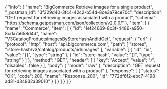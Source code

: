 {
  "info": {
    "name": "BigCommerce Retrieve images for a single product",
    "_postman_id": "3f329d40-3fc4-42c2-b54d-8ce3a79ce70c",
    "description": "GET request for retrieving images associated with a product",
    "schema": "https://schema.getpostman.com/json/collection/v2.0.0/"
  },
  "item": [
    {
      "name": "Commerce",
      "item": [
        {
          "id": "1ef24669-8c3f-4486-a950-8cda7a658d4d",
          "name": "V3CatalogProductsImagesByStoreHashAndIdGet",
          "request": {
            "url": {
              "protocol": "http",
              "host": "api.bigcommerce.com",
              "path": [
                "stores",
                ":store-hash/v3/catalog/products/:id/images"
              ],
              "variable": [
                {
                  "id": "id",
                  "value": "{}",
                  "type": "string"
                },
                {
                  "id": "store-hash",
                  "value": "{}",
                  "type": "string"
                }
              ]
            },
            "method": "GET",
            "header": [
              {
                "key": "Accept",
                "value": "*/*",
                "disabled": false
              }
            ],
            "body": {
              "mode": "raw"
            },
            "description": "GET request for retrieving images associated with a product"
          },
          "response": [
            {
              "status": "OK",
              "code": 200,
              "name": "Response_200",
              "id": "772df6f2-ebc7-4198-ad31-d34932a39010"
            }
          ]
        }
      ]
    }
  ]
}